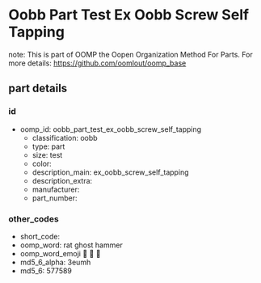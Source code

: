 # Oobb Part Test Ex Oobb Screw Self Tapping  

note: This is part of OOMP the Oopen Organization Method For Parts. For more details: https://github.com/oomlout/oomp_base

##  part details





### id
* oomp_id: oobb_part_test_ex_oobb_screw_self_tapping
  * classification: oobb
  * type: part
  * size: test
  * color: 
  * description_main: ex_oobb_screw_self_tapping
  * description_extra: 
  * manufacturer: 
  * part_number: 

### other_codes
* short_code: 
* oomp_word: rat ghost hammer
* oomp_word_emoji :rat: :ghost: :hammer:
* md5_6_alpha: 3eumh
* md5_6: 577589